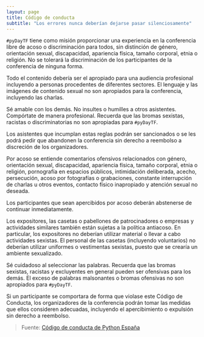 ```yaml
---
layout: page
title: Código de conducta
subtitle: "Los errores nunca deberían dejarse pasar silenciosamente"
---
```


`#pyDayTF` tiene como misión proporcionar una experiencia en la conferencia libre de acoso o discriminación para todos, sin distinción de género, orientación sexual, discapacidad, apariencia física, tamaño corporal, etnia o religión. No se tolerará la discriminación de los participantes de la conferencia de ninguna forma.

Todo el contenido debería ser el apropiado para una audiencia profesional incluyendo a personas procedentes de diferentes sectores. El lenguaje y las imágenes de contenido sexual no son apropiados para la conferencia, incluyendo las charlas.

Sé amable con los demás. No insultes o humilles a otros asistentes. Compórtate de manera profesional. Recuerda que las bromas sexistas, racistas o discriminatorias no son apropiadas para `#pyDayTF`.

Los asistentes que incumplan estas reglas podrán ser sancionados o se les podrá pedir que abandonen la conferencia sin derecho a reembolso a discreción de los organizadores.

Por acoso se entiende comentarios ofensivos relacionados con género, orientación sexual, discapacidad, apariencia física, tamaño corporal, etnia o religión, pornografía en espacios públicos, intimidación deliberada, acecho, persecución, acoso por fotografías o grabaciones, constante interrupción de charlas u otros eventos, contacto físico inapropiado y atención sexual no deseada.

Los participantes que sean apercibidos por acoso deberán abstenerse de continuar inmediatamente.

Los expositores, las casetas o pabellones de patrocinadores o empresas y actividades similares también están sujetas a la política antiacoso. En particular, los expositores no deberían utilizar material o llevar a cabo actividades sexistas. El personal de las casetas (incluyendo voluntarios) no deberían utilizar uniformes o vestimentas sexistas, puesto que se crearía un ambiente sexualizado.

Sé cuidadoso al seleccionar las palabras. Recuerda que las bromas sexistas, racistas y excluyentes en general pueden ser ofensivas para los demás. El exceso de palabras malsonantes o bromas ofensivas no son apropiados para `#pyDayTF`.

Si un participante se comportara de forma que violase este Código de Conducta, los organizadores de la conferencia podrán tomar las medidas que ellos consideren adecuadas, incluyendo el apercibimiento o expulsión sin derecho a reembolso.

> Fuente: [Código de conducta de Python España](http://documentos-asociacion.es.python.org/c%C3%B3digo%20de%20conducta.html)
